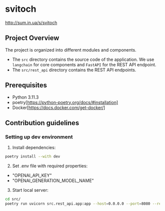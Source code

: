 # svitoch

http://sum.in.ua/s/svitoch


## Project Overview

The project is organized into different modules and components.

- The `src` directory contains the source code of the application. We use `langchain` for core components and `FastAPI` for the REST API endpoint.
- The `src/rest_api` directory contains the REST API endpoints.


## Prerequisites
- Python 3.11.3
- poetry[https://python-poetry.org/docs/#installation]
- Docker[https://docs.docker.com/get-docker/]


## Contribution guidelines

### Setting up dev environment

1. Install dependencies:
```bash
poetry install --with dev
```

2. Set .env file with required properties:
- "OPENAI_API_KEY"
- "OPENAI_GENERATION_MODEL_NAME"

3. Start local server:
```bash
cd src/
poetry run uvicorn src.rest_api.app:app --host=0.0.0.0 --port=8080 --reload
```